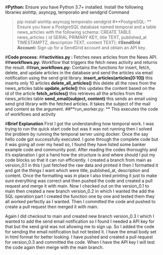 #**Python:**
Ensure you have Python 3.7+ installed. Install the following libraries aiohttp, asyncpg, temporalio and sendgrid
Command
> pip install aiohttp asyncpg temporalio sendgrid
#**PostgreSQL: **
Ensure you have a PostgreSQL database named temporal and a table news_articles with the following schema:
CREATE TABLE news_articles ( id SERIAL PRIMARY KEY, title TEXT, published_at TIMESTAMPTZ, description TEXT, content TEXT);
#**SendGrid Account:**
Sign up for a SendGrid account and obtain an API key.

#**Code process:**
##**activities.py :** 
Fetches news articles from the News API.
##**workflows.py:** 
Workflow that triggers the fetch news activity and returns the result.
##**run_workflows.py:** 
Contains the functions for insert, fetch, delete, and update articles in the database and send the articles via email notification using the send grid library.
**insert_articles(articles[0:10])**  this inserts only 10 articles
**delete_all_articles()** this delete all the rows from the news_articles table
**update_article()** this updates the content based on the id of the article
**fetch_articles()** this retrieves all the articles from the news_articles table 
**send_email(subject, content)** this sends an email using send grid library with the fetched articles. It takes the subject of the mail and content as the argument.
##**run_worker.py: **
This executes the code of workflows and activity  

#**Brief Explanation**
First I got the understanding how temporal work. I was trying to run the quick start code but was it was not running then I solved the problem by running the temporal server using docker. Once the say hello code got successfully executed. I gone through the complete code but it was going all over my head so, I found they have listed some banker example code and community post.
After reading the codes thoroughly and it’s explanation I got a hand how the structure is and where should I put my code blocks so that it can run efficiently. I created a branch from main as version_0.1 in this I just fetched the raw data and printed it then I formatted it and got the things I want which were title, published_at, description and content. Once the formatting was in place I also tried printing it just to make sure everything was correct and then pushed the code and created a pull request and merge it with main.
Now I checked out on the version_0.1 to main then created a new branch version_0.2 in which I wanted the add the SQL operation part I created the function one by one and tested them they all worked perfectly as I wanted. Then I committed the code and pushed to create a pull request then merged it with main.

Again I did checkout to main and created new branch version_0.3 I which I wanted to add the send email notification so I found I needed a API key for that but the send grid was not allowing me to sign up. So I added the code for sending the email notification but not tested it. I have the email body set in html format for better looking. I have pushed and created a pull request  for version_0.3 and committed the code. When I have the API key I will test the code again then merge with the main branch. 


